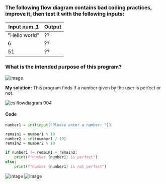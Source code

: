 ### The following flow diagram contains bad coding practices, improve it, then test it with the following inputs:

| Input num_1  |  Output |
| ------------- | ------------- |
| "Hello world"  |  ??  |
| 6  |  ??  |
| 51  |  ??  |

### What is the intended purpose of this program?

![image](https://user-images.githubusercontent.com/89135778/188631204-b5d084c6-44bf-4a48-8897-9b316909bf9c.png)


**My solution:**
This program finds if a number given by the user is perfect or not.

![cs flowdiagram 004](https://user-images.githubusercontent.com/89135778/188632580-fdb0ede6-eee3-4d83-9e99-2ba0556c0027.png)

#### Code
```.py
number1 = int(input("Please enter a number: "))

remain1 = number1 % 10
number2 = int(number1 / 10)
remain2 = number2 % 10

if number1 != remain1 + remain2:
    print(f"Number {number1} is perfect")
else:
    print(f"Number {number1} is not perfect")
```
![image](https://user-images.githubusercontent.com/89135778/193306404-cfa8a953-3e06-4f13-a7b2-9d5b23829615.png)
![image](https://user-images.githubusercontent.com/89135778/193306558-a4af5248-e488-4f07-8f21-1ac43ae57b6c.png)
